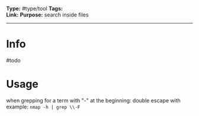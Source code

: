 **Type:** #type/tool
**Tags:**  
**Link:** 
**Purpose:** search inside files

---
# Info
#todo 

# Usage

when grepping for a term with "-" at the beginning: double escape with \
example: ```nmap -h | grep \\-F```

